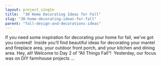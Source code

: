 ```yaml
---
layout: project_single
title:  "30 Home Decorating Ideas for Fall"
slug: "30-home-decorating-ideas-for-fall"
parent: "fall-design-and-decorations-ideas"
---
```

If you need some inspiration for decorating your home for fall, we’ve got you covered!  Inside you’ll find beautiful ideas for decorating your mantel and fireplace area, your outdoor front porch, and your kitchen and dining area. Hey, all! Welcome to Day 2 of “All Things Fall”!  Yesterday, our focus was on DIY farmhouse projects …